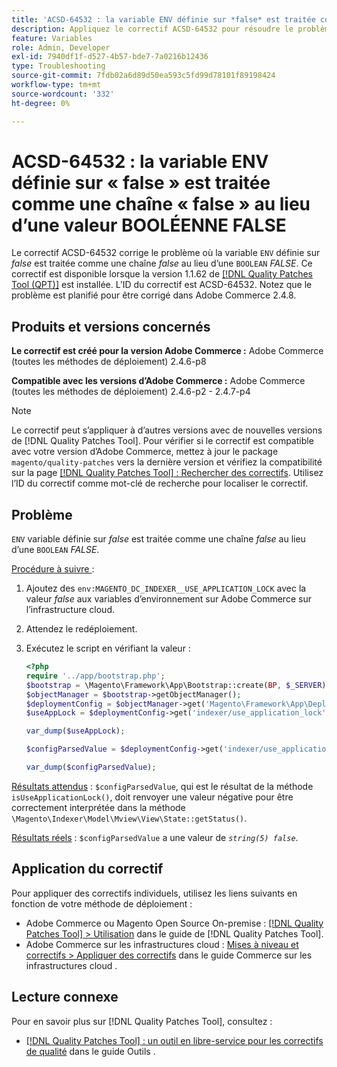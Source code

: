 ```yaml
---
title: 'ACSD-64532 : la variable ENV définie sur *false* est traitée comme une chaîne *false* au lieu d’une BOOLÉENNE *FALSE*'
description: Appliquez le correctif ACSD-64532 pour résoudre le problème d’Adobe Commerce où une variable « ENV » définie sur « false » est traitée comme une chaîne « false » au lieu d’une variable « BOOLEAN » « FALSE ».
feature: Variables
role: Admin, Developer
exl-id: 7940df1f-d527-4b57-bde7-7a0216b12436
type: Troubleshooting
source-git-commit: 7fdb02a6d89d50ea593c5fd99d78101f89198424
workflow-type: tm+mt
source-wordcount: '332'
ht-degree: 0%

---
```


# ACSD-64532 : la variable ENV définie sur « false » est traitée comme une chaîne « false » au lieu d’une valeur BOOLÉENNE FALSE

Le correctif ACSD-64532 corrige le problème où la variable `ENV` définie sur *false* est traitée comme une chaîne *false* au lieu d’une `BOOLEAN` *FALSE*. Ce correctif est disponible lorsque la version 1.1.62 de [[!DNL Quality Patches Tool (QPT)]](/help/tools/quality-patches-tool/quality-patches-tool-to-self-serve-quality-patches.md) est installée. L’ID du correctif est ACSD-64532. Notez que le problème est planifié pour être corrigé dans Adobe Commerce 2.4.8.

## Produits et versions concernés

**Le correctif est créé pour la version Adobe Commerce :**
Adobe Commerce (toutes les méthodes de déploiement) 2.4.6-p8

**Compatible avec les versions d’Adobe Commerce :**
Adobe Commerce (toutes les méthodes de déploiement) 2.4.6-p2 - 2.4.7-p4

>[!NOTE]
>
>Le correctif peut s’appliquer à d’autres versions avec de nouvelles versions de [!DNL Quality Patches Tool]. Pour vérifier si le correctif est compatible avec votre version d’Adobe Commerce, mettez à jour le package `magento/quality-patches` vers la dernière version et vérifiez la compatibilité sur la page [[!DNL Quality Patches Tool] : Rechercher des correctifs](https://experienceleague.adobe.com/tools/commerce-quality-patches/index.html?lang=fr). Utilisez l’ID du correctif comme mot-clé de recherche pour localiser le correctif.

## Problème

`ENV` variable définie sur *false* est traitée comme une chaîne *false* au lieu d’une `BOOLEAN` *FALSE*.

<u>Procédure à suivre </u> :
1. Ajoutez des `env:MAGENTO_DC_INDEXER__USE_APPLICATION_LOCK` avec la valeur *false* aux variables d’environnement sur Adobe Commerce sur l’infrastructure cloud.
1. Attendez le redéploiement.
1. Exécutez le script en vérifiant la valeur :

   ```php
   <?php
   require '../app/bootstrap.php';
   $bootstrap = \Magento\Framework\App\Bootstrap::create(BP, $_SERVER);
   $objectManager = $bootstrap->getObjectManager();
   $deploymentConfig = $objectManager->get('Magento\Framework\App\DeploymentConfig');
   $useAppLock = $deploymentConfig->get('indexer/use_application_lock');
   
   var_dump($useAppLock);
   
   $configParsedValue = $deploymentConfig->get('indexer/use_application_lock') ?: false;
   
   var_dump($configParsedValue); 
   ```

<u>Résultats attendus</u> :
`$configParsedValue`, qui est le résultat de la méthode `isUseApplicationLock()`, doit renvoyer une valeur négative pour être correctement interprétée dans la méthode `\Magento\Indexer\Model\Mview\View\State::getStatus()`.

<u>Résultats réels</u> :
`$configParsedValue` a une valeur de *`string(5) false`*.

## Application du correctif

Pour appliquer des correctifs individuels, utilisez les liens suivants en fonction de votre méthode de déploiement :

* Adobe Commerce ou Magento Open Source On-premise : [[!DNL Quality Patches Tool] > Utilisation](/help/tools/quality-patches-tool/usage.md) dans le guide de [!DNL Quality Patches Tool].
* Adobe Commerce sur les infrastructures cloud : [Mises à niveau et correctifs > Appliquer des correctifs](https://experienceleague.adobe.com/docs/commerce-cloud-service/user-guide/develop/upgrade/apply-patches.html?lang=fr) dans le guide Commerce sur les infrastructures cloud .

## Lecture connexe

Pour en savoir plus sur [!DNL Quality Patches Tool], consultez :
* [[!DNL Quality Patches Tool] : un outil en libre-service pour les correctifs de qualité](/help/tools/quality-patches-tool/quality-patches-tool-to-self-serve-quality-patches.md) dans le guide Outils .

